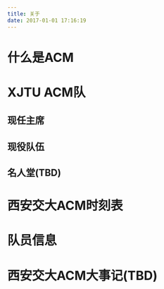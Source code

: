 ```yaml
---
title: 关于
date: 2017-01-01 17:16:19
---
```


# 什么是ACM

# XJTU ACM队

## 现任主席

## 现役队伍

## 名人堂(TBD)

# 西安交大ACM时刻表

# 队员信息

# 西安交大ACM大事记(TBD)